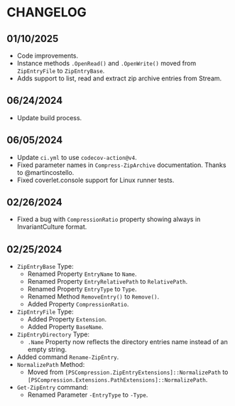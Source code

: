 # CHANGELOG

## 01/10/2025

- Code improvements.
- Instance methods `.OpenRead()` and `.OpenWrite()` moved from `ZipEntryFile` to `ZipEntryBase`.
- Adds support to list, read and extract zip archive entries from Stream.

## 06/24/2024

- Update build process.

## 06/05/2024

- Update `ci.yml` to use `codecov-action@v4`.
- Fixed parameter names in `Compress-ZipArchive` documentation. Thanks to @martincostello.
- Fixed coverlet.console support for Linux runner tests.

## 02/26/2024

- Fixed a bug with `CompressionRatio` property showing always in InvariantCulture format.

## 02/25/2024

- `ZipEntryBase` Type:
    - Renamed Property `EntryName` to `Name`.
    - Renamed Property `EntryRelativePath` to `RelativePath`.
    - Renamed Property `EntryType` to `Type`.
    - Renamed Method `RemoveEntry()` to `Remove()`.
    - Added Property `CompressionRatio`.
- `ZipEntryFile` Type:
    - Added Property `Extension`.
    - Added Property `BaseName`.
- `ZipEntryDirectory` Type:
    - `.Name` Property now reflects the directory entries name instead of an empty string.
- Added command `Rename-ZipEntry`.
- `NormalizePath` Method:
    - Moved from `[PSCompression.ZipEntryExtensions]::NormalizePath` to `[PSCompression.Extensions.PathExtensions]::NormalizePath`.
- `Get-ZipEntry` command:
    - Renamed Parameter `-EntryType` to `-Type`.
